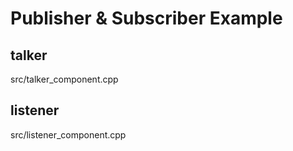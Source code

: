 Publisher & Subscriber Example
==============================

talker
------
src/talker_component.cpp

listener
--------
src/listener_component.cpp
